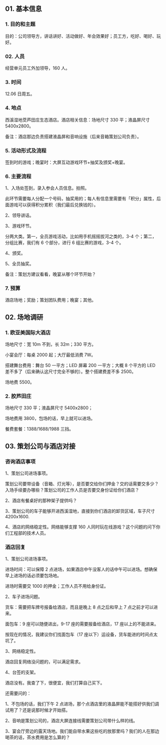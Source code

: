 ## 01. 基本信息

### 1. 目的和主题

目的：公司领导方，讲话讲好、活动做好、年会效果好；员工方，吃好、喝好、玩好。

### 02. 人员

经营单元员工外加领导，160 人。

### 3. 时间

12.06 日周五。

### 4. 地点                                                                                                                    

西溪湿地茭芦田庄生态酒店。酒店相关信息：场地尺寸 330 平；液晶屏尺寸  5400x2800。

备注：酒店那边负责搭建液晶屏和音响设施（后来音箱策划公司负责）。

### 5. 活动形式及流程

签到时的游戏；晚宴时：大屏互动游戏环节+抽奖及颁奖+晚宴。

### 6. 主要流程

1、入场处签到，录入参会人员信息。拍照。

此环节需要每人分配一个号码，抽奖用的；每人有信息里需要有「积分」属性，后面游戏可以获得积分累积（我们最后兑换钱的）。

2、领导讲话。

3、游戏环节。

分两大类。第一，全员游戏活动，比如用手机摇摇拔河之类的，3-4 个；第二，分组比赛，我们有 6 个部分，进行 6 组比赛的游戏，3-4 个。

4、颁奖。

5、全员抽奖。

备注：策划方建议看看，晚宴从哪个环节开始？

### 7. 预算

酒店场地；奖励；策划团队费用；晚宴；其他。


## 02. 场地调研

### 1. 欧亚美国际大酒店

场地尺寸：宽 10m 不到，长 32m；330 平方。

小宴会厅：每桌 2000 起；大厅最低消费 7W。

搭建舞台费用：舞台 50 一平方；LED 屏幕 200 一平方；大概 8 个平方的 LED 差不多了（后来确认这尺寸完全不够的）。整个搭建费差不多 2500。

场地费 5500。

### 2. 胶芦田庄

场地尺寸 330 平；液晶屏尺寸 5400x2800；

场地费用 3800，包场的话，早上就可以进场。

餐费套餐：1388/1688/1988 三挡。

## 03. 策划公司与酒店对接

### 咨询酒店事项

1、策划公司进场事项。

策划公司要带设备（音箱、灯光等），是否要交给你们押金？交的话需要交多少？入场手续要办哪些？策划公司的工作人员是否要交身份证给你们酒店？

2、酒店有餐桌好的那种架子提供吗？

3、策划公司的车子能够开进西溪湿地，直接到你们酒店的卸货区域，车子尺寸 4200x1600.

4、酒店的网络稳定性。网络能够支撑 160 人同时玩在线游戏？这个问题的问下你们工程部的技术人员。

### 酒店回复

1、策划公司进场事项。

进场时间：可以保障 2 点进场，如果酒店中午没客人的话中午可以进场。想确保早上进场的话必须要包场地。

进场时需要交 1000 的押金；工作人员不用给身份证。

2、车子进场问题。

货车：需要把车牌号报备给酒店，而且是晚上 8 点之后和早上 7 点之前才可以进来。

面包车：9 座可以随便进出，9-17 座的需要报备给酒店，17 座以上的不能进来。

按现在的情况，我建议你们找面包车（17 座以下）运设备，货车能进的时间点太坑了。

3、网络稳定性。

酒店回复网络没问题的，可以满足需求。

4、台签的支架。

酒店没有。我查了下，很便宜，我们打算自己买下。






还需要问的：

1、不包场的话，我们下午 2 点进场，那个点酒店里的液晶屏能不能搭好供我们调试用了？还是说那时候才开始搭。

2、音响是策划公司的，酒店大屏连接线需要策划公司带什么样的线。

3、宴会厅旁边的露天场地。我们能自带水果这些吃的放那里吗？我们的人在那边喝茶的话，茶水费用是怎么算的？